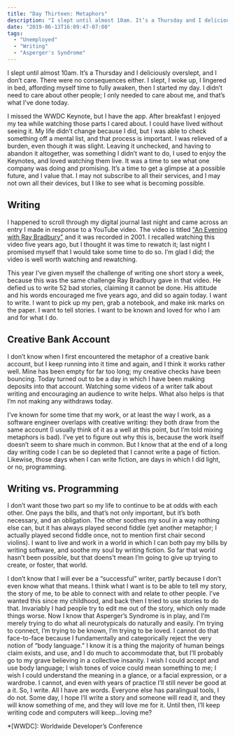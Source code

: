 ```yaml
---
title: "Day Thirteen: Metaphors"
description: "I slept until almost 10am. It’s a Thursday and I deliciously overslept, and I don’t care. There were no consequences either. I slept, I woke up, I lingered in bed, affording myself time to fully awaken, then I started my day. I didn’t need to care about other people; I only needed to care about me, and that’s what I’ve done today."
date: "2019-06-13T16:09:47-07:00"
tags:
  - "Unemployed"
  - "Writing"
  - "Asperger's Syndrome"
---
```



I slept until almost 10am. It’s a Thursday and I deliciously overslept, and I don’t care. There were no consequences either. I slept, I woke up, I lingered in bed, affording myself time to fully awaken, then I started my day. I didn’t need to care about other people; I only needed to care about me, and that’s what I’ve done today.

I missed the WWDC Keynote, but I have the app. After breakfast I enjoyed my tea while watching those parts I cared about. I could have lived without seeing it. My life didn’t change because I did, but I was able to check something off a mental list, and that process is important. I was relieved of a burden, even though it was slight. Leaving it unchecked, and having to abandon it altogether, was something I didn’t want to do, I used to enjoy the Keynotes, and loved watching them live. It was a time to see what one company was doing and promising. It’s a time to get a glimpse at a possible future, and I value that. I may not subscribe to all their services, and I may not own all their devices, but I like to see what is becoming possible.

## Writing
I happened to scroll through my digital journal last night and came across an entry I made in response to a YouTube video. The video is titled ["An Evening with Ray Bradbury"](https://youtu.be/_W-r7ABrMYU) and it was recorded in 2001. I recalled watching this video five years ago, but I thought it was time to rewatch it; last night I promised myself that I would take some time to do so. I’m glad I did; the video is well worth watching and rewatching.

This year I’ve given myself the challenge of writing one short story a week, because this was the same challenge Ray Bradbury gave in that video. He defied us to write 52 bad stories, claiming it cannot be done. His attitude and his words encouraged me five years ago, and did so again today. I want to write. I want to pick up my pen, grab a notebook, and make ink marks on the paper. I want to tell stories. I want to be known and loved for who I am and for what I do.

## Creative Bank Account
I don’t know when I first encountered the metaphor of a creative bank account, but I keep running into it time and again, and I think it works rather well. Mine has been empty for far too long; my creative checks have been bouncing. Today turned out to be a day in which I have been making deposits into that account. Watching some videos of a writer talk about writing and encouraging an audience to write helps. What also helps is that I’m not making any withdraws today.

I’ve known for some time that my work, or at least the way I work, as a software engineer overlaps with creative writing: they both draw from the same account (I usually think of it as a well at this point, but I’m told mixing metaphors is bad). I’ve yet to figure out why this is, because the work itself doesn’t seem to share much in common. But I know that at the end of a long day writing code I can be so depleted that I cannot write a page of fiction. Likewise, those days when I can write fiction, are days in which I did light, or no, programming.

## Writing vs. Programming
I don’t want those two part so my life to continue to be at odds with each other. One pays the bills, and that’s not only important, but it’s both necessary, and an obligation. The other soothes my soul in a way nothing else can, but it has always played second fiddle (yet another metaphor; I actually played second fiddle once, not to mention first chair second violins). I want to live and work in a world in which I can both pay my bills by writing software, and soothe my soul by writing fiction. So far that world hasn’t been possible, but that doens’t mean I’m going to give up trying to create, or foster, that world.

I don’t know that I will ever be a “successful” writer, partly because I don’t even know what that means. I think what I want is to be able to tell my story, the story of me, to be able to connect with and relate to other people. I’ve wanted this since my childhood, and back then I tried to use stories to do that. Invariably I had people try to edit me out of the story, which only made things worse. Now I know that Asperger’s Syndrome is in play, and I’m merely trying to do what all neurotypicals do naturally and easily. I’m trying to connect, I’m trying to be known, I’m trying to be loved. I cannot do that face-to-face because I fundamentally and categorically reject the very notion of “body language.” I know it is a thing the majority of human beings claim exists, and use, and I do much to accommodate that, but I’ll probably go to my grave believing in a collective insanity. I wish I could accept and use body language; I wish tones of voice could mean something to me; I wish I could understand the meaning in a glance, or a facial expression, or a wardrobe. I cannot, and even with years of practice I’ll still never be good at a it. So, I write. All I have are words. Everyone else has paralingual tools, I do not. Some day, I hope I’ll write a story and someone will read it, and they will know something of me, and they will love me for it. Until then, I’ll keep writing code and computers will keep...loving me?

*[WWDC]: Worldwide Developer’s Conference